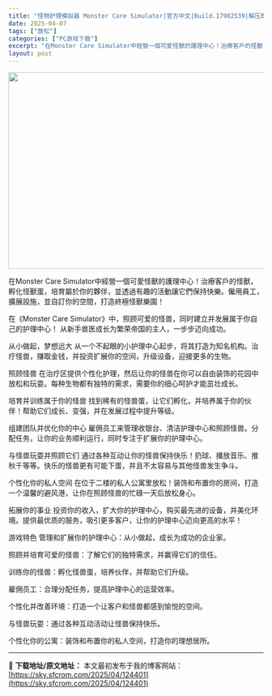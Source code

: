 ```yaml
---
title: "怪物护理模拟器 Monster Care Simulator|官方中文|Build.17982539|解压即撸|"
date: 2025-04-07
tags: ["放松"]
categories: ["PC游戏下载"]
excerpt: "在Monster Care Simulator中經營一個可愛怪獸的護理中心！治療客戶的怪獸，孵化怪獸蛋，培育屬於你的夥伴，並透過有趣的活動讓它們保持快樂。僱用員工，擴展設施，並自訂你的空間，打造終極怪獸樂園！ 在《Monster Care Simulator》中，照顾可爱的怪兽，同时建立并发展属于你&hellip;"
layout: post
---
```


<img class="aligncenter size-full wp-image-124396" src="https://sky.sfcrom.com/wp-content/uploads/2025/04/2025040702274336.webp" alt="" width="600" height="388" />

在Monster Care Simulator中經營一個可愛怪獸的護理中心！治療客戶的怪獸，孵化怪獸蛋，培育屬於你的夥伴，並透過有趣的活動讓它們保持快樂。僱用員工，擴展設施，並自訂你的空間，打造終極怪獸樂園！

在《Monster Care Simulator》中，照顾可爱的怪兽，同时建立并发展属于你自己的护理中心！ 从新手兽医成长为繁荣帝国的主人，一步步迈向成功。

从小做起，梦想远大
从一个不起眼的小护理中心起步，将其打造为知名机构。治疗怪兽，赚取金钱，并投资扩展你的空间，升级设备，迎接更多的生物。

照顾怪兽
在治疗区提供个性化护理，然后让你的怪兽在你可以自由装饰的花园中放松和玩耍。每种生物都有独特的需求，需要你的细心呵护才能茁壮成长。

培育并训练属于你的怪兽
找到稀有的怪兽蛋，让它们孵化，并培养属于你的伙伴！帮助它们成长、变强，并在发展过程中提升等级。

组建团队并优化你的中心
雇佣员工来管理收银台、清洁护理中心和照顾怪兽。分配任务，让你的业务顺利运行，同时专注于扩展你的护理中心。

与怪兽玩耍并照顾它们
通过各种互动让你的怪兽保持快乐！扔球、播放音乐、推秋千等等。快乐的怪兽更有可能下蛋，并且不太容易与其他怪兽发生争斗。

个性化你的私人空间
在位于二楼的私人公寓里放松！装饰和布置你的房间，打造一个温馨的避风港，让你在照顾怪兽的忙碌一天后放松身心。

拓展你的事业
投资你的收入，扩大你的护理中心，购买最先进的设备，并美化环境。提供最优质的服务，吸引更多客户，让你的护理中心迈向更高的水平！

游戏特色
管理和扩展你的护理中心：从小做起，成长为成功的企业家。

照顾并培育可爱的怪兽：了解它们的独特需求，并赢得它们的信任。

训练你的怪兽：孵化怪兽蛋，培养伙伴，并帮助它们升级。

雇佣员工：合理分配任务，提高护理中心的运营效率。

个性化并改善环境：打造一个让客户和怪兽都感到愉悦的空间。

与怪兽玩耍：通过各种互动活动让怪兽保持快乐。

个性化你的公寓：装饰和布置你的私人空间，打造你的理想居所。

---
📖 **下载地址/原文地址：** 本文最初发布于我的博客网站：[https://sky.sfcrom.com/2025/04/124401](https://sky.sfcrom.com/2025/04/124401)
